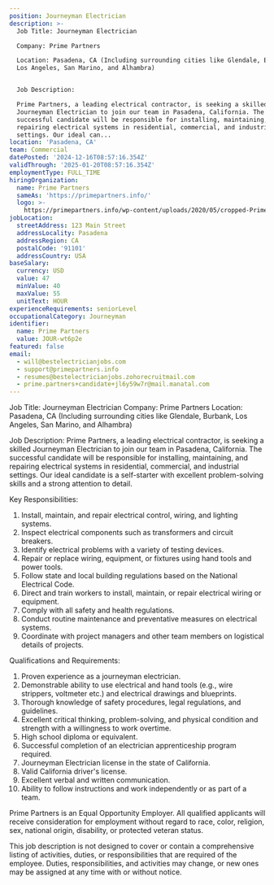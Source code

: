 ```yaml
---
position: Journeyman Electrician
description: >-
  Job Title: Journeyman Electrician

  Company: Prime Partners

  Location: Pasadena, CA (Including surrounding cities like Glendale, Burbank,
  Los Angeles, San Marino, and Alhambra)


  Job Description:

  Prime Partners, a leading electrical contractor, is seeking a skilled
  Journeyman Electrician to join our team in Pasadena, California. The
  successful candidate will be responsible for installing, maintaining, and
  repairing electrical systems in residential, commercial, and industrial
  settings. Our ideal can...
location: 'Pasadena, CA'
team: Commercial
datePosted: '2024-12-16T08:57:16.354Z'
validThrough: '2025-01-20T08:57:16.354Z'
employmentType: FULL_TIME
hiringOrganization:
  name: Prime Partners
  sameAs: 'https://primepartners.info/'
  logo: >-
    https://primepartners.info/wp-content/uploads/2020/05/cropped-Prime-Partners-Logo-NO-BG-1-1.png
jobLocation:
  streetAddress: 123 Main Street
  addressLocality: Pasadena
  addressRegion: CA
  postalCode: '91101'
  addressCountry: USA
baseSalary:
  currency: USD
  value: 47
  minValue: 40
  maxValue: 55
  unitText: HOUR
experienceRequirements: seniorLevel
occupationalCategory: Journeyman
identifier:
  name: Prime Partners
  value: JOUR-wt6p2e
featured: false
email:
  - will@bestelectricianjobs.com
  - support@primepartners.info
  - resumes@bestelectricianjobs.zohorecruitmail.com
  - prime.partners+candidate+jl6y59w7r@mail.manatal.com
---
```




Job Title: Journeyman Electrician
Company: Prime Partners
Location: Pasadena, CA (Including surrounding cities like Glendale, Burbank, Los Angeles, San Marino, and Alhambra)

Job Description:
Prime Partners, a leading electrical contractor, is seeking a skilled Journeyman Electrician to join our team in Pasadena, California. The successful candidate will be responsible for installing, maintaining, and repairing electrical systems in residential, commercial, and industrial settings. Our ideal candidate is a self-starter with excellent problem-solving skills and a strong attention to detail.

Key Responsibilities:

1. Install, maintain, and repair electrical control, wiring, and lighting systems.
2. Inspect electrical components such as transformers and circuit breakers.
3. Identify electrical problems with a variety of testing devices.
4. Repair or replace wiring, equipment, or fixtures using hand tools and power tools.
5. Follow state and local building regulations based on the National Electrical Code.
6. Direct and train workers to install, maintain, or repair electrical wiring or equipment.
7. Comply with all safety and health regulations.
8. Conduct routine maintenance and preventative measures on electrical systems.
9. Coordinate with project managers and other team members on logistical details of projects.

Qualifications and Requirements:

1. Proven experience as a journeyman electrician.
2. Demonstrable ability to use electrical and hand tools (e.g., wire strippers, voltmeter etc.) and electrical drawings and blueprints.
3. Thorough knowledge of safety procedures, legal regulations, and guidelines.
4. Excellent critical thinking, problem-solving, and physical condition and strength with a willingness to work overtime.
5. High school diploma or equivalent.
6. Successful completion of an electrician apprenticeship program required.
7. Journeyman Electrician license in the state of California.
8. Valid California driver's license.
9. Excellent verbal and written communication.
10. Ability to follow instructions and work independently or as part of a team.

Prime Partners is an Equal Opportunity Employer. All qualified applicants will receive consideration for employment without regard to race, color, religion, sex, national origin, disability, or protected veteran status. 

This job description is not designed to cover or contain a comprehensive listing of activities, duties, or responsibilities that are required of the employee. Duties, responsibilities, and activities may change, or new ones may be assigned at any time with or without notice.
